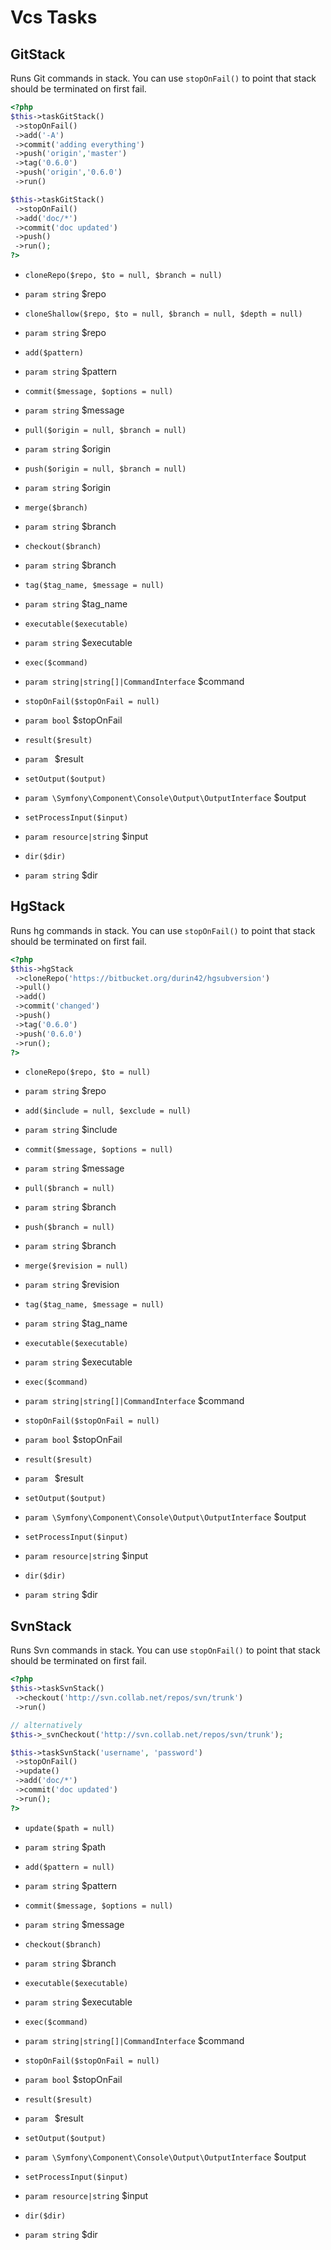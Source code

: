 # Vcs Tasks
## GitStack


Runs Git commands in stack. You can use `stopOnFail()` to point that stack should be terminated on first fail.

``` php
<?php
$this->taskGitStack()
 ->stopOnFail()
 ->add('-A')
 ->commit('adding everything')
 ->push('origin','master')
 ->tag('0.6.0')
 ->push('origin','0.6.0')
 ->run()

$this->taskGitStack()
 ->stopOnFail()
 ->add('doc/*')
 ->commit('doc updated')
 ->push()
 ->run();
?>
```

* `cloneRepo($repo, $to = null, $branch = null)`

 * `param string` $repo
* `cloneShallow($repo, $to = null, $branch = null, $depth = null)`

 * `param string` $repo
* `add($pattern)`

 * `param string` $pattern
* `commit($message, $options = null)`

 * `param string` $message
* `pull($origin = null, $branch = null)`

 * `param string` $origin
* `push($origin = null, $branch = null)`

 * `param string` $origin
* `merge($branch)`

 * `param string` $branch
* `checkout($branch)`

 * `param string` $branch
* `tag($tag_name, $message = null)`

 * `param string` $tag_name
* `executable($executable)`

 * `param string` $executable
* `exec($command)`

 * `param string|string[]|CommandInterface` $command
* `stopOnFail($stopOnFail = null)`

 * `param bool` $stopOnFail
* `result($result)`

 * `param ` $result
* `setOutput($output)`

 * `param \Symfony\Component\Console\Output\OutputInterface` $output
* `setProcessInput($input)`

 * `param resource|string` $input
* `dir($dir)`

 * `param string` $dir

## HgStack


Runs hg commands in stack. You can use `stopOnFail()` to point that stack should be terminated on first fail.

``` php
<?php
$this->hgStack
 ->cloneRepo('https://bitbucket.org/durin42/hgsubversion')
 ->pull()
 ->add()
 ->commit('changed')
 ->push()
 ->tag('0.6.0')
 ->push('0.6.0')
 ->run();
?>
```

* `cloneRepo($repo, $to = null)`

 * `param string` $repo
* `add($include = null, $exclude = null)`

 * `param string` $include
* `commit($message, $options = null)`

 * `param string` $message
* `pull($branch = null)`

 * `param string` $branch
* `push($branch = null)`

 * `param string` $branch
* `merge($revision = null)`

 * `param string` $revision
* `tag($tag_name, $message = null)`

 * `param string` $tag_name
* `executable($executable)`

 * `param string` $executable
* `exec($command)`

 * `param string|string[]|CommandInterface` $command
* `stopOnFail($stopOnFail = null)`

 * `param bool` $stopOnFail
* `result($result)`

 * `param ` $result
* `setOutput($output)`

 * `param \Symfony\Component\Console\Output\OutputInterface` $output
* `setProcessInput($input)`

 * `param resource|string` $input
* `dir($dir)`

 * `param string` $dir


## SvnStack


Runs Svn commands in stack. You can use `stopOnFail()` to point that stack should be terminated on first fail.

``` php
<?php
$this->taskSvnStack()
 ->checkout('http://svn.collab.net/repos/svn/trunk')
 ->run()

// alternatively
$this->_svnCheckout('http://svn.collab.net/repos/svn/trunk');

$this->taskSvnStack('username', 'password')
 ->stopOnFail()
 ->update()
 ->add('doc/*')
 ->commit('doc updated')
 ->run();
?>
```

* `update($path = null)`

 * `param string` $path
* `add($pattern = null)`

 * `param string` $pattern
* `commit($message, $options = null)`

 * `param string` $message
* `checkout($branch)`

 * `param string` $branch
* `executable($executable)`

 * `param string` $executable
* `exec($command)`

 * `param string|string[]|CommandInterface` $command
* `stopOnFail($stopOnFail = null)`

 * `param bool` $stopOnFail
* `result($result)`

 * `param ` $result
* `setOutput($output)`

 * `param \Symfony\Component\Console\Output\OutputInterface` $output
* `setProcessInput($input)`

 * `param resource|string` $input
* `dir($dir)`

 * `param string` $dir


